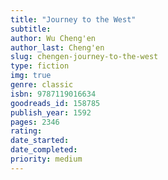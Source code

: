 ```yaml
---
title: "Journey to the West"
subtitle: 
author: Wu Cheng'en
author_last: Cheng'en
slug: chengen-journey-to-the-west
type: fiction
img: true
genre: classic
isbn: 9787119016634
goodreads_id: 158785
publish_year: 1592
pages: 2346
rating: 
date_started:
date_completed:
priority: medium
---
```

